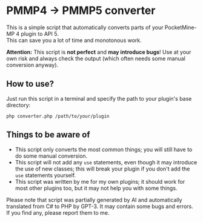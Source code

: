 # PMMP4 -> PMMP5 converter
This is a simple script that automatically converts parts of your PocketMine-MP 4 plugin to API 5.
<br>This can save you a lot of time and monotonous work.

**Attention:** This script is **not perfect** and **may introduce bugs**! Use at your own risk and always check the output (which often needs some manual conversion anyway).

## How to use?
Just run this script in a terminal and specify the path to your plugin's base directory:
```
php converter.php /path/to/your/plugin
```

## Things to be aware of
* This script only converts the most common things; you will still have to do some manual conversion.
* This script will not add any `use` statements, even though it may introduce the use of new classes; this will break your plugin if you don't add the `use` statements yourself.
* This script was written by me for my own plugins; it should work for most other plugins too, but it may not help you with some things.

Please note that script was partially generated by AI and automatically translated from C# to PHP by GPT-3. It may contain some bugs and errors. If you find any, please report them to me.
